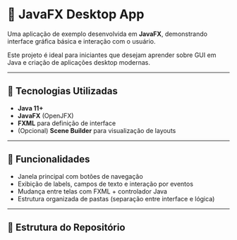 # 🎨 JavaFX Desktop App

Uma aplicação de exemplo desenvolvida em **JavaFX**, demonstrando interface gráfica básica e interação com o usuário.

Este projeto é ideal para iniciantes que desejam aprender sobre GUI em Java e criação de aplicações desktop modernas.

---

## 🧰 Tecnologias Utilizadas

- **Java 11+**
- **JavaFX** (OpenJFX)  
- **FXML** para definição de interface  
- (Opcional) **Scene Builder** para visualização de layouts  

---

## 🚀 Funcionalidades

- Janela principal com botões de navegação
- Exibição de labels, campos de texto e interação por eventos
- Mudança entre telas com FXML + controlador Java
- Estrutura organizada de pastas (separação entre interface e lógica)

---

## 📁 Estrutura do Repositório

